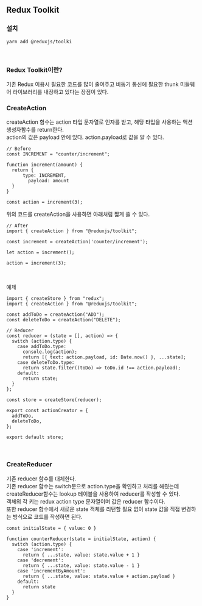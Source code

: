 ## Redux Toolkit
### 설치
```
yarn add @reduxjs/toolki
```
<br />

### Redux Toolkit이란?
기존 Redux 이용시 필요한 코드를 많이 줄여주고 비동기 통신에 필요한 thunk 미들웨어 라이브러리를 내장하고 있다는 장점이 있다.
<br />

### CreateAction
createAction 함수는 action 타입 문자열로 인자를 받고, 해당 타입을 사용하는 액션 생성자함수를 return한다.<br />
action의 값은 payload 안에 있다. action.payload로 값을 알 수 있다.
```
// Before
const INCREMENT = "counter/increment";

function increment(amount) {
  return {
	  type: INCREMENT,
		payload: amount
  }
}

const action = increment(3);
```
위의 코드를 createAction을 사용하면 아래처럼 짧게 쓸 수 있다.
```
// After
import { createAction } from "@reduxjs/toolkit";

const increment = createAction('counter/increment');

let action = increment();

action = increment(3);
```
<br />

예제<br />
```
import { createStore } from "redux";
import { createAction } from "@reduxjs/toolkit";

const addToDo = createAction("ADD");
const deleteToDo = createAction("DELETE");

// Reducer
const reducer = (state = [], action) => {
  switch (action.type) {
    case addToDo.type:
      console.log(action);
      return [{ text: action.payload, id: Date.now() }, ...state];
    case deleteToDo.type:
      return state.filter((toDo) => toDo.id !== action.payload);
    default:
      return state;
  }
};

const store = createStore(reducer);

export const actionCreator = {
  addToDo,
  deleteToDo,
};

export default store;
```
<br />

### CreateReducer
기존 reducer 함수를 대체한다.<br />
기존 reducer 함수는 switch문으로 action.type을 확인하고 처리를 해줬는데 createReducer함수는 lookup 테이블을 사용하여 reducer를 작성할 수 있다.<br />
객체의 각 키는 redux action type 문자열이며 값은 reducer 함수이다.<br />
또한 reducer 함수에서 새로운 state 객체를 리턴할 필요 없이 state 값을 직접 변경하는 방식으로 코드를 작성하면 된다.
```
const initialState = { value: 0 }

function counterReducer(state = initialState, action) {
  switch (action.type) {
    case 'increment':
      return { ...state, value: state.value + 1 }
    case 'decrement':
      return { ...state, value: state.value - 1 }
    case 'incrementByAmount':
      return { ...state, value: state.value + action.payload }
    default:
      return state
  }
}
```
